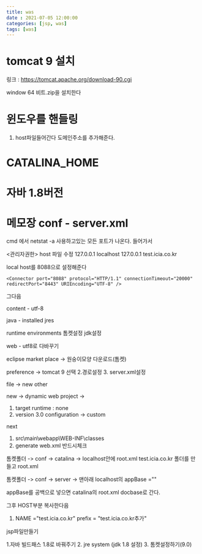 ```yaml
---
title: was
date : 2021-07-05 12:00:00
categories: [jsp, was]
tags: [was]
---
```


# tomcat 9 설치


링크 :  https://tomcat.apache.org/download-90.cgi

window 64 비트.zip을 설치한다


# 윈도우를 핸들링  
  
1. host파일들어간다
도메인주소를 추가해준다.



# CATALINA_HOME


# 자바 1.8버전

  
# 메모장 conf - server.xml

cmd 에서 netstat -a 
사용하고있는 모든 포트가 나온다.
들어가서


<관리자권한>
host 파일 수정 
127.0.0.1       localhost
127.0.0.1	      test.icia.co.kr


local host를 8088으로 설정해준다

```
<Connector port="8088" protocol="HTTP/1.1" connectionTimeout="20000" redirectPort="8443" URIEncoding="UTF-8" />
```


그다음

content - utf-8

java - installed jres


runtime environments 톰켓설정
jdk설정


web - utf8로 다바꾸기


eclipse market place -> 원숭이모양 다운로드(톰켓)

preference -> tomcat 9 선택
		2.경로설정
		3. server.xml설정

file -> new other


new -> dynamic web project -> 
1. target runtime : none
2. version 3.0
configuration -> custom

next
1. src\main\webapp\WEB-INF\classes
2. generate web.xml 반드시체크


톰켓폴더 -> conf -> catalina -> localhost안에 root.xml
	test.icia.co.kr 폴더를 만들고 root.xml


톰켓폴더 -> conf -> server -> 맨아래 localhost의 appBase =""

appBase를 공백으로 넣으면 catalina의 root.xml docbase로 간다.


그후 HOST부분 복사한다음

1. NAME ="test.icia.co.kr"
prefix = "test.icia.co.kr추가"




jsp파일만들기

1.자바 빌드패스 
	1.8로 바꿔주기
2. jre system (jdk 1.8 설정)
3. 톰켓설정하기(9.0)




